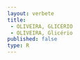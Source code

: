 ```yaml
---
layout: verbete
title:
 - OLIVEIRA, GLICERIO
 - OLIVEIRA, Glicério
published: false
type: R
---
```


